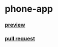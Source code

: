 # phone-app

### [preview](https://tarsen99.github.io/phone-app/) 

### [pull request](https://github.com/TarSen99/phone-app/pull/1/files)